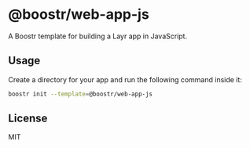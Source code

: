 # @boostr/web-app-js

A Boostr template for building a Layr app in JavaScript.

## Usage

Create a directory for your app and run the following command inside it:

```sh
boostr init --template=@boostr/web-app-js
```

## License

MIT
